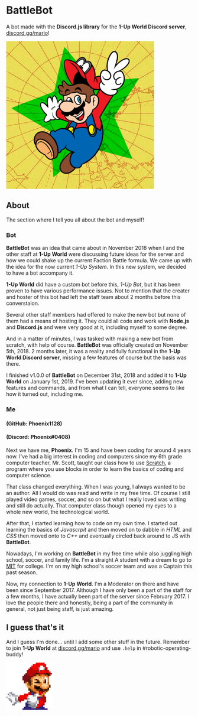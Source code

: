 # BattleBot
A bot made with the **Discord.js library** for the **1-Up World Discord server**, [discord.gg/mario](https://discord.gg/mario)!

![1-Up World Image](/images/1-Up-World-Image.png)

## About
The section where I tell you all about the bot and myself!
### Bot
**BattleBot** was an idea that came about in November 2018 when I and the other staff at **1-Up World** were discussing future ideas for the server and how we could shake up the current Faction Battle formula. We came up with the idea for the now current *1-Up System*. In this new system, we decided to have a bot accompany it. 

**1-Up World** did have a custom bot before this, *1-Up Bot*, but it has been proven to have various performance issues. Not to mention that the creater and hoster of this bot had left the staff team about 2 months before this converstaion.

Several other staff members had offered to make the new bot but none of them had a means of hosting it. They could all code and work with **Node.js** and **Discord.js** and were very good at it, including myself to some degree.

And in a matter of minutes, I was tasked with making a new bot from scratch, with help of course. **BattleBot** was officially created on November 5th, 2018. 2 months later, it was a reality and fully functional in the **1-Up World Discord server**, missing a few features of course but the basis was there.

I finished v1.0.0 of **BattleBot** on December 31st, 2018 and added it to **1-Up World** on January 1st, 2019. I've been updating it ever since, adding new features and commands, and from what I can tell, everyone seems to like how it turned out, including me.

### Me
#### (GitHub: Phoenix1128)
#### (Discord: Phoenix#0408)
Next we have me, **Phoenix**. I'm 15 and have been coding for around 4 years now. I've had a big interest in coding and computers since my 6th grade computer teacher, Mr. Scott, taught our class how to use [Scratch](https://scratch.mit.edu/), a program where you use blocks in order to learn the basics of coding and computer science.

That class changed everything. When I was young, I always wanted to be an author. All I would do was read and write in my free time. Of course I still played video games, soccer, and so on but what I really loved was writing and still do actually. That computer class though opened my eyes to a whole new world, the technological world.

After that, I started learning how to code on my own time. I started out learning the basics of *Javascrpit* and then moved on to dabble in *HTML* and *CSS* then moved onto to *C++* and eventually circled back around to JS with **BattleBot**.

Nowadays, I'm working on **BattleBot** in my free time while also juggling high school, soccer, and family life. I'm a straight A student with a dream to go to [MIT](https://mit.edu/) for college. I'm on my high school's soccer team and was a Captain this past season.

Now, my connection to **1-Up World**. I'm a Moderator on there and have been since September 2017. Although I have only been a part of the staff for a few months, I have actually been part of the server since February 2017. I love the people there and honestly, being a part of the community in general, not just being staff, is just amazing.

## I guess that's it
And I guess I'm done... until I add some other stuff in the future. Remember to join **1-Up World** at [discord.gg/mario](https://discord.gg/mario) and use `.help` in #robotic-operating-buddy!

![thumbsupio](/images/thumbsupio.png)